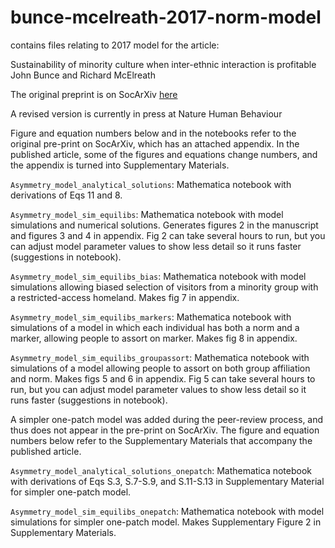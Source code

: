 # bunce-mcelreath-2017-norm-model
contains files relating to 2017 model for the article:

Sustainability of minority culture when inter-ethnic interaction is profitable
John Bunce and Richard McElreath

The original preprint is on SocArXiv [here](https://osf.io/preprints/socarxiv/bpgt3/)


A revised version is currently in press at Nature Human Behaviour


Figure and equation numbers below and in the notebooks refer to the original pre-print on SocArXiv, which has an attached appendix. In the published article, some of the figures and equations change numbers, and the appendix is turned into Supplementary Materials.   

``Asymmetry_model_analytical_solutions``: Mathematica notebook with derivations of Eqs 11 and 8.

``Asymmetry_model_sim_equilibs``: Mathematica notebook with model simulations and numerical solutions. Generates figures 2 in the manuscript and figures 3 and 4 in appendix. Fig 2 can take several hours to run, but you can adjust model parameter values to show less detail so it runs faster (suggestions in notebook).

``Asymmetry_model_sim_equilibs_bias``: Mathematica notebook with model simulations allowing biased selection of visitors from a minority group with a restricted-access homeland. Makes fig 7 in appendix.

``Asymmetry_model_sim_equilibs_markers``: Mathematica notebook with simulations of a model in which each individual has both a norm and a marker, allowing people to assort on marker. Makes fig 8 in appendix.

``Asymmetry_model_sim_equilibs_groupassort``: Mathematica notebook with simulations of a model allowing people to assort on both group affiliation and norm. Makes figs 5 and 6 in appendix. Fig 5 can take several hours to run, but you can adjust model parameter values to show less detail so it runs faster (suggestions in notebook).


A simpler one-patch model was added during the peer-review process, and thus does not appear in the pre-print on SocArXiv. The figure and equation numbers below refer to the Supplementary Materials that accompany the published article.

``Asymmetry_model_analytical_solutions_onepatch``: Mathematica notebook with derivations of Eqs S.3, S.7-S.9, and S.11-S.13 in Supplementary Material for simpler one-patch model.

``Asymmetry_model_sim_equilibs_onepatch``: Mathematica notebook with model simulations for simpler one-patch model. Makes Supplementary Figure 2 in Supplementary Materials.
